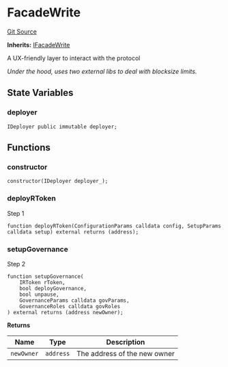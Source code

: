 # FacadeWrite
[Git Source](https://github.com/larrythecucumber321/protocol/blob/3222eb21fbb20ddd3d3fa2233072dfa96ea3e340/contracts/facade/FacadeWrite.sol)

**Inherits:**
[IFacadeWrite](/src/contracts/interfaces/IFacadeWrite.sol/interface.IFacadeWrite.md)

A UX-friendly layer to interact with the protocol

*Under the hood, uses two external libs to deal with blocksize limits.*


## State Variables
### deployer

```solidity
IDeployer public immutable deployer;
```


## Functions
### constructor


```solidity
constructor(IDeployer deployer_);
```

### deployRToken

Step 1


```solidity
function deployRToken(ConfigurationParams calldata config, SetupParams calldata setup) external returns (address);
```

### setupGovernance

Step 2


```solidity
function setupGovernance(
    IRToken rToken,
    bool deployGovernance,
    bool unpause,
    GovernanceParams calldata govParams,
    GovernanceRoles calldata govRoles
) external returns (address newOwner);
```
**Returns**

|Name|Type|Description|
|----|----|-----------|
|`newOwner`|`address`|The address of the new owner|


